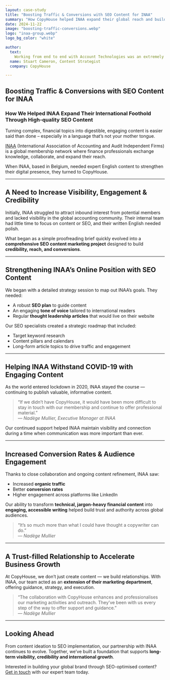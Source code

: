 ```yaml
---
layout: case-study
title: "Boosting Traffic & Conversions with SEO Content for INAA"
summary: "How CopyHouse helped INAA expand their global reach and build credibility through expertly crafted SEO content."
date: 2024-11-22
image: "boosting-traffic-conversions.webp"
logo: "inaa-group.webp"
logo_bg_color: "white"

author:
  text:
    Working from end to end with Account Technologies was an extremely productive experience. We really got to know them from our initial conversations and during our brand workshop, and they also learned a lot about us. This workshop laid the foundation for the project. The insights received allowed us to create a functional, clear and crisp brand book and landing page that resonates with Account Technologies’ target audience.
  name: Stuart Cameron, Content Strategist
  company: CopyHouse

---
```


## Boosting Traffic & Conversions with SEO Content for INAA

### How We Helped INAA Expand Their International Foothold Through High-quality SEO Content

Turning complex, financial topics into digestible, engaging content is easier said than done – especially in a language that’s not your mother tongue.

[INAA](https://www.inaa.org/) (International Association of Accounting and Audit Independent Firms) is a global membership network where finance professionals exchange knowledge, collaborate, and expand their reach.

When INAA, based in Belgium, needed expert English content to strengthen their digital presence, they turned to CopyHouse.

---

## A Need to Increase Visibility, Engagement & Credibility

Initially, INAA struggled to attract inbound interest from potential members and lacked visibility in the global accounting community. Their internal team had little time to focus on content or SEO, and their written English needed polish.

What began as a simple proofreading brief quickly evolved into a **comprehensive SEO content marketing project** designed to build **credibility, reach, and conversions**.

---

## Strengthening INAA’s Online Position with SEO Content

We began with a detailed strategy session to map out INAA’s goals. They needed:

- A robust **SEO plan** to guide content
- An engaging **tone of voice** tailored to international readers
- Regular **thought leadership articles** that would live on their website

Our SEO specialists created a strategic roadmap that included:

- Target keyword research
- Content pillars and calendars
- Long-form article topics to drive traffic and engagement

---

## Helping INAA Withstand COVID-19 with Engaging Content

As the world entered lockdown in 2020, INAA stayed the course — continuing to publish valuable, informative content.

> “If we didn’t have CopyHouse, it would have been more difficult to stay in touch with our membership and continue to offer professional material.”  
> — *Nadège Mullier, Executive Manager at INAA*

Our continued support helped INAA maintain visibility and connection during a time when communication was more important than ever.

---

## Increased Conversion Rates & Audience Engagement

Thanks to close collaboration and ongoing content refinement, INAA saw:

- Increased **organic traffic**
- Better **conversion rates**
- Higher engagement across platforms like LinkedIn

Our ability to transform **technical, jargon-heavy financial content** into **engaging, accessible writing** helped build trust and authority across global audiences.

> “It’s so much more than what I could have thought a copywriter can do.”  
> — *Nadège Mullier*

---

## A Trust-filled Relationship to Accelerate Business Growth

At CopyHouse, we don’t just create content — we build relationships. With INAA, our team acted as an **extension of their marketing department**, offering guidance, strategy, and execution.

> “The collaboration with CopyHouse enhances and professionalises our marketing activities and outreach. They’ve been with us every step of the way to offer support and guidance.”  
> — *Nadège Mullier*

---

## Looking Ahead

From content ideation to SEO implementation, our partnership with INAA continues to evolve. Together, we’ve built a foundation that supports **long-term visibility, credibility and international growth**.

Interested in building your global brand through SEO-optimised content? [Get in touch](https://www.copyhouse.io/contact) with our expert team today.

